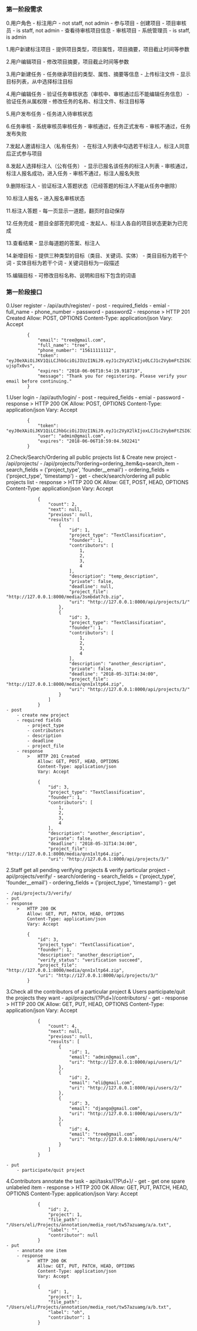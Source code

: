 ### 第一阶段需求
0.用户角色
    - 标注用户
        - not staff, not admin
        - 参与项目
        - 创建项目
    - 项目审核员
        - is staff, not admin
        - 查看待审核项目信息
        - 审核项目
    - 系统管理员
        - is staff, is admin

1.用户新建标注项目
    - 提供项目类型，项目属性，项目摘要，项目截止时间等参数

2.用户编辑项目
    - 修改项目摘要，项目截止时间等参数

3.用户新建任务
    - 任务继承项目的类型、属性、摘要等信息
    - 上传标注文件
    - 显示目标列表，从中选择标注目标

4.用户编辑任务
    - 验证任务审核状态（审核中、审核通过后不能编辑任务信息）
    - 验证任务从属权限
    - 修改任务的名称、标注文件、标注目标等

5.用户发布任务
    - 任务进入待审核状态

6.任务审核
    - 系统审核员审核任务
        - 审核通过，任务正式发布
        - 审核不通过，任务发布失败

7.发起人邀请标注人（私有任务）
    - 在标注人列表中勾选若干标注人，标注人同意后正式参与项目
    
8.发起人选择标注人（公有任务）
    - 显示已报名该任务的标注人列表
    - 审核通过，标注人报名成功，进入任务
    - 审核不通过，标注人报名失败
    
9.删除标注人
    - 验证标注人答题状态（已经答题的标注人不能从任务中删除）
    
10.标注人报名
    - 进入报名审核状态
    
11.标注人答题
    - 每一页显示一道题，翻页时自动保存
    
12.任务完成
    - 题目全部答完即完成
    - 发起人、标注人各自的项目状态更新为已完成
    
13.查看结果
    - 显示每道题的答案、标注人
   
14.新增目标
    - 提供三种类型的目标（类目、关键词、实体）
    - 类目目标为若干个词
    - 实体目标为若干个词
    - 关键词目标为一段描述

15.编辑目标
    - 可修改目标名称、说明和目标下包含的词语
    


### 第一阶段接口
0.User register
    - /api/auth/register/
    - post
    - required_fields
        - emial
        - full_name
        - phone_number
        - password
        - password2
    - response
        >   HTTP 201 Created
            Allow: POST, OPTIONS
            Content-Type: application/json
            Vary: Accept
            
            {
                "email": "tree@gmail.com",
                "full_name": "tree",
                "phone_number": "15611111112",
                "token": "eyJ0eXAiOiJKV1QiLCJhbGciOiJIUzI1NiJ9.eyJ1c2VyX2lkIjo0LCJ1c2VybmFtZSI6InRyZWVAZ21haWwuY29tIiwiZXhwIjoxNTI3NjQ5MzU5LCJlbWFpbCI6InRyZWVAZ21haWwuY29tIiwib3JpZ19pYXQiOjE1Mjc2NDkwNTl9.7B6M7k3yesN2ZxLnU321rD2EtWB2RZzr9-ujspTx0vs",
                "expires": "2018-06-06T10:54:19.918719",
                "message": "Thank you for registering. Please verify your email before continuing."
            }
        
1.User login
    - /api/auth/login/
    - post
    - required_fields
        - emial
        - password
    - response
        >   HTTP 200 OK
            Allow: POST, OPTIONS
            Content-Type: application/json
            Vary: Accept
            
            {
                "token": "eyJ0eXAiOiJKV1QiLCJhbGciOiJIUzI1NiJ9.eyJ1c2VyX2lkIjoxLCJ1c2VybmFtZSI6ImFkbWluQGdtYWlsLmNvbSIsImV4cCI6MTUyNzY0OTY0NCwiZW1haWwiOiJhZG1pbkBnbWFpbC5jb20iLCJvcmlnX2lhdCI6MTUyNzY0OTM0NH0.L3chAa0WAQIN7TjaXWCH3MujTuo3ud38rtO_Si3lsdc",
                "user": "admin@gmail.com",
                "expires": "2018-06-06T10:59:04.502241"
            }
        
2.Check/Search/Ordering all public projects list & Create new project
    - /api/projects/
    - /api/projects/?ordering=ordering_item&q=search_item
        - search_fields = ('project_type', 'founder__email')
        - ordering_fields = ('project_type', 'timestamp')
    - get
        - check/search/ordering all public projects list
        - response
            >   HTTP 200 OK
                Allow: GET, POST, HEAD, OPTIONS
                Content-Type: application/json
                Vary: Accept
                
                {
                    "count": 2,
                    "next": null,
                    "previous": null,
                    "results": [
                        {
                            "id": 1,
                            "project_type": "TextClassification",
                            "founder": 1,
                            "contributors": [
                                1,
                                2,
                                3,
                                4
                            ],
                            "description": "temp_description",
                            "private": false,
                            "deadline": null,
                            "project_file": "http://127.0.0.1:8000/media/3smbdat7cb.zip",
                            "uri": "http://127.0.0.1:8000/api/projects/1/"
                        },
                        {
                            "id": 3,
                            "project_type": "TextClassification",
                            "founder": 1,
                            "contributors": [
                                1,
                                2,
                                3,
                                4
                            ],
                            "description": "another_description",
                            "private": false,
                            "deadline": "2018-05-31T14:34:00",
                            "project_file": "http://127.0.0.1:8000/media/qnn1xltp64.zip",
                            "uri": "http://127.0.0.1:8000/api/projects/3/"
                        }
                    ]
                }
    - post
        - create new project
        - required fields
            - project_type
            - contributors
            - description
            - deadline
            - project_file
        - response
            >   HTTP 201 Created
                Allow: GET, POST, HEAD, OPTIONS
                Content-Type: application/json
                Vary: Accept
                
                {
                    "id": 3,
                    "project_type": "TextClassification",
                    "founder": 1,
                    "contributors": [
                        1,
                        2,
                        3,
                        4
                    ],
                    "description": "another_description",
                    "private": false,
                    "deadline": "2018-05-31T14:34:00",
                    "project_file": "http://127.0.0.1:8000/media/qnn1xltp64.zip",
                    "uri": "http://127.0.0.1:8000/api/projects/3/"

2.Staff get all pending verifying projects & verify particular project
    - api/projects/verify/
    - search/ordering
        - search_fields = ('project_type', 'founder__email')
        - ordering_fields = ('project_type', 'timestamp')
    - get
    
    - /api/projects/3/verify/
    - put
    - response
        >   HTTP 200 OK
            Allow: GET, PUT, PATCH, HEAD, OPTIONS
            Content-Type: application/json
            Vary: Accept
            
            {
                "id": 3,
                "project_type": "TextClassification",
                "founder": 1,
                "description": "another_description",
                "verify_status": "verification succeed",
                "project_file": "http://127.0.0.1:8000/media/qnn1xltp64.zip",
                "uri": "http://127.0.0.1:8000/api/projects/3/"
            }

3.Check all the contributors of a particular project & Users participate/quit the projects they want
    - api/projects/(?P<id>\d+)/contributors/
    - get 
        - response
            >   HTTP 200 OK
                Allow: GET, PUT, HEAD, OPTIONS
                Content-Type: application/json
                Vary: Accept
                
                {
                    "count": 4,
                    "next": null,
                    "previous": null,
                    "results": [
                        {
                            "id": 1,
                            "email": "admin@gmail.com",
                            "uri": "http://127.0.0.1:8000/api/users/1/"
                        },
                        {
                            "id": 2,
                            "email": "eli@gmail.com",
                            "uri": "http://127.0.0.1:8000/api/users/2/"
                        },
                        {
                            "id": 3,
                            "email": "django@gmail.com",
                            "uri": "http://127.0.0.1:8000/api/users/3/"
                        },
                        {
                            "id": 4,
                            "email": "tree@gmail.com",
                            "uri": "http://127.0.0.1:8000/api/users/4/"
                        }
                    ]
                }
                                
    - put
        - participate/quit project
        
        
4.Contributors annotate the task
    - api/tasks/(?P<id>\d+)/
    - get
        - get one spare unlabeled item
        - response 
            >   HTTP 200 OK
                Allow: GET, PUT, PATCH, HEAD, OPTIONS
                Content-Type: application/json
                Vary: Accept
                
                {
                    "id": 2,
                    "project": 1,
                    "file_path": "/Users/eli/Projects/annotation/media_root/tw57azuamg/a/a.txt",
                    "label": "",
                    "contributor": null
                }
    - put
        - annotate one item
        - response
            >   HTTP 200 OK
                Allow: GET, PUT, PATCH, HEAD, OPTIONS
                Content-Type: application/json
                Vary: Accept
                
                {
                    "id": 1,
                    "project": 1,
                    "file_path": "/Users/eli/Projects/annotation/media_root/tw57azuamg/a/b.txt",
                    "label": "oh",
                    "contributor": 1
                }